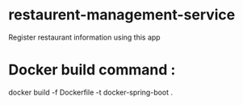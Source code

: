 # restaurent-management-service
Register restaurant information using this app

# Docker build command :
docker build -f Dockerfile -t docker-spring-boot .
